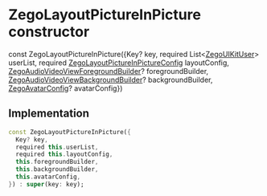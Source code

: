 


# ZegoLayoutPictureInPicture constructor






const
ZegoLayoutPictureInPicture({Key? key, required List&lt;[ZegoUIKitUser](../../zego_uikit_prebuilt_live_audio_room/ZegoUIKitUser-class.md)> userList, required [ZegoLayoutPictureInPictureConfig](../../zego_uikit_prebuilt_live_audio_room/ZegoLayoutPictureInPictureConfig-class.md) layoutConfig, [ZegoAudioVideoViewForegroundBuilder](../../zego_uikit_prebuilt_live_audio_room/ZegoAudioVideoViewForegroundBuilder.md)? foregroundBuilder, [ZegoAudioVideoViewBackgroundBuilder](../../zego_uikit_prebuilt_live_audio_room/ZegoAudioVideoViewBackgroundBuilder.md)? backgroundBuilder, [ZegoAvatarConfig](../../zego_uikit_prebuilt_live_audio_room/ZegoAvatarConfig-class.md)? avatarConfig})





## Implementation

```dart
const ZegoLayoutPictureInPicture({
  Key? key,
  required this.userList,
  required this.layoutConfig,
  this.foregroundBuilder,
  this.backgroundBuilder,
  this.avatarConfig,
}) : super(key: key);
```







